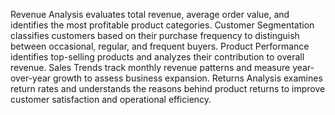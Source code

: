 Revenue Analysis evaluates total revenue, average order value, and identifies the most profitable product categories. Customer Segmentation classifies customers based on their purchase frequency to distinguish between occasional, regular, and frequent buyers. Product Performance identifies top-selling products and analyzes their contribution to overall revenue. Sales Trends track monthly revenue patterns and measure year-over-year growth to assess business expansion. Returns Analysis examines return rates and understands the reasons behind product returns to improve customer satisfaction and operational efficiency.
